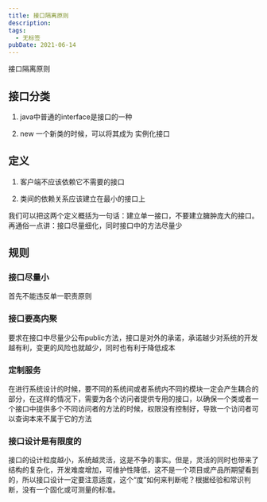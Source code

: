 ```yaml
---
title: 接口隔离原则
description: 
tags:
  - 无标签
pubDate: 2021-06-14
---
```



接口隔离原则



<!-- more -->



## 接口分类



1. java中普通的interface是接口的一种

2. new 一个新类的时候，可以将其成为 实例化接口



## 定义



1. 客户端不应该依赖它不需要的接口

2. 类间的依赖关系应该建立在最小的接口上



我们可以把这两个定义概括为一句话：建立单一接口，不要建立臃肿庞大的接口。再通俗一点讲：接口尽量细化，同时接口中的方法尽量少



## 规则



### 接口尽量小



首先不能违反单一职责原则



### 接口要高内聚



要求在接口中尽量少公布public方法，接口是对外的承诺，承诺越少对系统的开发越有利，变更的风险也就越少，同时也有利于降低成本



### 定制服务



在进行系统设计的时候，要不同的系统间或者系统内不同的模块一定会产生耦合的部分，在这样的情况下，需要为各个访问者提供专用的接口，以确保一个类或者一个接口中提供多个不同访问者的方法的时候，权限没有控制好，导致一个访问者可以查询本来不属于它的方法



### 接口设计是有限度的



接口的设计粒度越小，系统越灵活，这是不争的事实。但是，灵活的同时也带来了结构的复杂化，开发难度增加，可维护性降低，这不是一个项目或产品所期望看到的，所以接口设计一定要注意适度，这个“度”如何来判断呢？根据经验和常识判断，没有一个固化或可测量的标准。